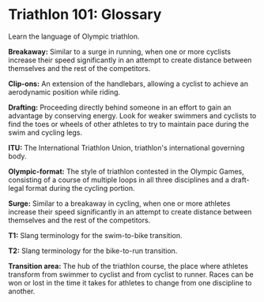 Triathlon 101: Glossary
=======================

Learn the language of Olympic triathlon.

**Breakaway:** Similar to a surge in running, when one or more cyclists increase their speed significantly in an attempt to create distance between themselves and the rest of the competitors.

**Clip-ons:** An extension of the handlebars, allowing a cyclist to achieve an aerodynamic position while riding.

**Drafting:** Proceeding directly behind someone in an effort to gain an advantage by conserving energy. Look for weaker swimmers and cyclists to find the toes or wheels of other athletes to try to maintain pace during the swim and cycling legs.

**ITU:** The International Triathlon Union, triathlon's international governing body.

**Olympic-format:** The style of triathlon contested in the Olympic Games, consisting of a course of multiple loops in all three disciplines and a draft-legal format during the cycling portion.

**Surge:** Similar to a breakaway in cycling, when one or more athletes increase their speed significantly in an attempt to create distance between themselves and the rest of the competitors.

**T1:** Slang terminology for the swim-to-bike transition.

**T2:** Slang terminology for the bike-to-run transition.

**Transition area:** The hub of the triathlon course, the place where athletes transform from swimmer to cyclist and from cyclist to runner. Races can be won or lost in the time it takes for athletes to change from one discipline to another.



